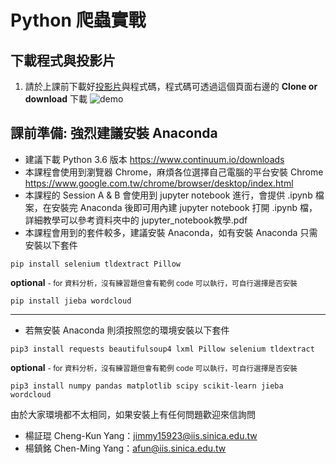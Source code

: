 # Python 爬蟲實戰

## 下載程式與投影片
1. 請於上課前下載好[投影片](https://goo.gl/CFR95x)與程式碼，程式碼可透過這個頁面右邊的 **Clone or download** 下載
![demo](https://user-images.githubusercontent.com/4820492/29063516-c03b2c9c-7c58-11e7-9ba1-a6c2c0f62f7b.png)

## 課前準備: 強烈建議安裝 Anaconda
- 建議下載 Python 3.6 版本 https://www.continuum.io/downloads
- 本課程會使用到瀏覽器 Chrome，麻煩各位選擇自己電腦的平台安裝 Chrome https://www.google.com.tw/chrome/browser/desktop/index.html
- 本課程的 Session A & B 會使用到 jupyter notebook 進行，會提供 .ipynb 檔案，在安裝完 Anaconda 後即可用內建 jupyter notebook 打開 .ipynb 檔，詳細教學可以參考資料夾中的 jupyter_notebook教學.pdf
- 本課程會用到的套件較多，建議安裝 Anaconda，如有安裝 Anaconda 只需安裝以下套件

```
pip install selenium tldextract Pillow
```

**optional** <small>- for 資料分析，沒有練習題但會有範例 code 可以執行，可自行選擇是否安裝</small>
```
pip install jieba wordcloud
```

---

- 若無安裝 Anaconda 則須按照您的環境安裝以下套件

```
pip3 install requests beautifulsoup4 lxml Pillow selenium tldextract
```

**optional** <small>- for 資料分析，沒有練習題但會有範例 code 可以執行，可自行選擇是否安裝</small>

```
pip3 install numpy pandas matplotlib scipy scikit-learn jieba wordcloud 
```

由於大家環境都不太相同，如果安裝上有任何問題歡迎來信詢問
- 楊証琨 Cheng-Kun Yang：[jimmy15923@iis.sinica.edu.tw](jimmy15923@iis.sinica.edu.tw)
- 楊鎮銘 Chen-Ming Yang：[afun@iis.sinica.edu.tw](afun@iis.sinica.edu.tw)
